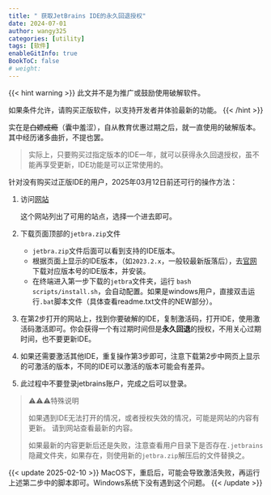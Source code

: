```yaml
---
title: " 获取JetBrains IDE的永久回退授权"
date: 2024-07-01
author: wangy325
categories: [utility]
tags: [软件]
enableGitInfo: true
BookToC: false
# weight: 
---
```


{{< hint warning >}}
此文并不是为推广或鼓励使用破解软件。

如果条件允许，请购买正版软件，以支持开发者并体验最新的功能。
{{< /hint >}}

<!--more-->

实在是~~白嫖成瘾~~（囊中羞涩），自从教育优惠过期之后，就一直使用的破解版本。其中经历诸多曲折，不提也罢。

> 实际上，只要购买过指定版本的IDE一年，就可以获得永久回退授权，虽不能再享受更新，IDE功能是可以正常使用的。

针对没有购买过正版IDE的用户，2025年03月12日前还可行的操作方法：

1. 访问[网站](https://3.jetbra.in/)

    这个网站列出了可用的站点，选择一个进去即可。

2. 下载页面顶部的`jetbra.zip`文件

    - `jetbra.zip`文件后面可以看到支持的IDE版本。
    - 根据页面上显示的IDE版本，（如`2023.2.x`，一般较最新版落后），去[官网](https://www.jetbrains.com/idea/download/other.html)下载对应版本号的IDE版本，并安装。
    - 在终端进入第一步下载的`jetbra`文件夹，运行 `bash scripts/install.sh`，会自动配置。如果是windows用户，直接双击运行`.bat`脚本文件（具体查看readme.txt文件的NEW部分）。
3. 在第2步打开的网站上，找到你要破解的IDE，复制激活码，打开IDE，使用激活码激活即可。你会获得一个有过期时间但是**永久回退**的授权，不用关心过期时间，也不要更新IDE。
4. 如果还需要激活其他IDE，重复操作第3步即可，注意下载第2步中网页上显示的可激活的版本，不同的IDE可以激活的版本可能会有差异。
5. 此过程中不要登录jetbrains账户，完成之后可以登录。

> ⚠️⚠️⚠️特殊说明
>
>如果遇到IDE无法打开的情况，或者授权失效的情况，可能是网站的内容有更新。
>请到网站查看最新的内容。
>
> 如果最新的内容更新后还是失败，注意查看用户目录下是否存在`.jetbrains`隐藏文件夹，如果存在，则使用新的`jetbra.zip`解压后的文件替换之。

{{< update 2025-02-10 >}}
MacOS下，重启后，可能会导致激活失败，再运行上述第二步中的脚本即可。Windows系统下没有遇到这个问题。
{{< /update >}}
